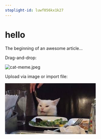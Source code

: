 ```yaml
---
stoplight-id: luwf056kx1k27
---
```


# hello

The beginning of an awesome article...

Drag-and-drop:

![cat-meme.jpeg](https://stoplight.io/api/v1/projects/cHJqOjEyNDA0MA/images/I4acTYwwq80)

Upload via image or import file:

![cat-meme.jpeg](../assets/images/cat-meme.jpeg)

